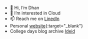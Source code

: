 - 👋 Hi, I’m Dhan
- 👀 I’m interested in Cloud
- 📫 Reach me on [LinedIn](https://www.linkedin.com/in/dhan-v-sagar/) 
- Personal [website](https://dhanvsagar.com/about/){:target="_blank"}
- College days blog archive [Ideid](http://ideid.blogspot.com)

<!---
dhanvsagar/dhanvsagar is a ✨ special ✨ repository because its `README.md` (this file) appears on your GitHub profile.
You can click the Preview link to take a look at your changes.
--->
